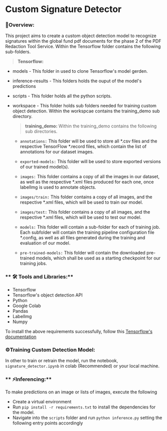 # Custom Signature Detector

### **🎯Overview:**

This project aims to create a custom object detection model to recognize signatures within the global fund pdf documents for the phase 2 of the PDF Redaction Tool Service. Within the Tensorflow folder contains the following sub-folders.

> **Tensorflow:**

  - models - This folder in used to clone Tensorflow's model gerden.
  - inference-results - This folders holds the ouput of the model's predictions
  - scripts - This folder holds all the python scripts.
  - workspace - This folder holds sub folders needed for training custom object detection. Within the workspcae contains the training_demo sub directory.
  
    > **training_demo:** Within the training_demo contains the following sub directories.
      
      - `annotations:` This folder will be used to store all *.csv files and the respective TensorFlow *.record files, which contain the list of annotations for our      dataset images.

       - `exported-models:` This folder will be used to store exported versions of our trained model(s).

       - `images:` This folder contains a copy of all the images in our dataset, as well as the respective *.xml files produced for each one, once labelImg is used to annotate objects.

      - `images/train:` This folder contains a copy of all images, and the respective *.xml files, which will be used to train our model.

      - `images/test:` This folder contains a copy of all images, and the respective *.xml files, which will be used to test our model.

      - `models:` This folder will contain a sub-folder for each of training job. Each subfolder will contain the training pipeline configuration file *.config, as well as all files generated during the training and evaluation of our model.

      - `pre-trained-models:` This folder will contain the downloaded pre-trained models, which shall be used as a starting checkpoint for our training jobs.
  
  ### ** 🛠️ Tools and Libraries:**
  - Tensorflow
  - Tensorflow's object detection API
  - Python
  - Google Colab
  - Pandas
  - LabelImg
  - Numpy
  
  To install the above requirements successfully, follow this [Tensorflow's documentation](https://tensorflow-object-detection-api-tutorial.readthedocs.io/en/latest/install.html)

### **⚙️Training Custom Detection Model:**
In other to train or retrain the model, run the notebook, `signature_detector.ipynb` in colab (Recommended) or your local machine.

### ** ⚡Inferencing:**

To make predictions on an image or lists of images, execute the following
- Create a virtual environment
- Run `pip install -r requirements.txt` to install the dependencies for the model.
- Navigate into the `scripts` folder and run `python inference.py` setting the following entry points accordingly
  > 
